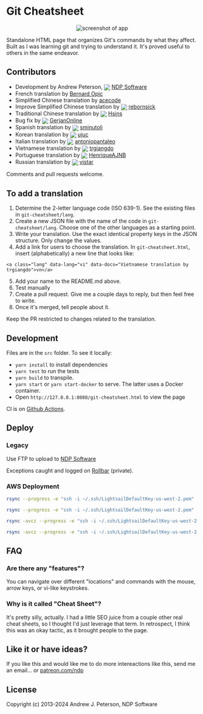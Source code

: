 # Git Cheatsheet

<div style="text-align: center">
  <img alt="screenshot of app" src="https://i.imgur.com/vD2hXkf.png" style="max-width: 500px;"/>
</div>

Standalone HTML page that organizes Git's commands by what they affect.
Built as I was learning git and trying to understand it. It's proved useful
to others in the same endeavor.

## Contributors

* Development by Andrew Peterson, <img src="https://github.com/ndp-software.png?size=32" style="vertical-align: middle;">  [NDP Software](https://ndpsoftware.com)
* French translation by [Bernard Opic](https://blogs.media-tips.com/bernard.opic/)
* Simplified Chinese translation by [acecode](https://github.com/acecode)
* Improve Simplified Chinese translation by <img src="https://github.com/rebornsick.png?size=32" style="vertical-align: middle;"> [rebornsick](https://github.com/rebornsick)
* Traditional Chinese translation by <img src="https://github.com/Hsins.png?size=32" style="vertical-align: middle;"> [Hsins](https://github.com/Hsins)
* Bug fix by <img src="https://github.com/GerjanOnline.png?size=32" style="vertical-align: middle;"> [GerjanOnline](https://github.com/GerjanOnline)
* Spanish translation by <img src="https://github.com/sminutoli.png?size=32" style="vertical-align: middle;"> [sminutoli](https://github.com/sminutoli)
* Korean translation by <img src="https://github.com/ujuc.png?size=32" style="vertical-align: middle;"> [ujuc](https://github.com/ujuc)
* Italian translation by <img src="https://github.com/antoniopantaleo.png?size=32" style="vertical-align: middle;"> [antoniopantaleo](https://github.com/antoniopantaleo)
* Vietnamese translation by <img src="https://github.com/trgiangdo.png?size=32" style="vertical-align: middle;"> [trgiangdo](https://github.com/trgiangdo)
* Portuguese translation by <img src="https://github.com/HenriqueAJNB.png?size=32" style="vertical-align: middle;"> [HenriqueAJNB](https://github.com/HenriqueAJNB)
* Russian translation by <img src="https://github.com/vistar.png?size=32" style="vertical-align: middle;"> [vistar](https://github.com/vistar)

Comments and pull requests welcome.

## To add a translation

1. Determine the 2-letter language code (ISO 639-1). See the existing files in `git-cheatsheet/lang`.
2. Create a new JSON file with the name of the code in `git-cheatsheet/lang`. Choose one of the other languages as a starting point.
3. Write your translation. Use the exact identical property keys in the JSON structure. Only change the values.
4. Add a link for users to choose the translation. In `git-cheatsheet.html`, insert (alphabetically) a new line that looks like:
```
<a class="lang" data-lang="vi" data-docs="Vietnamese translation by trgiangdo">vn</a>
```
5. Add your name to the README.md above.
6. Test manually
7. Create a pull request. Give me a couple days to reply, but then feel free to write.
8. Once it's merged, tell people about it.

Keep the PR restricted to changes related to the translation.


## Development

Files are in the `src` folder. To see it locally:
- `yarn install` to install dependencies
- `yarn test` to run the tests
- `yarn build` to transpile.
- `yarn start` or `yarn start-docker` to serve. The latter uses a Docker container.
- Open `http://127.0.0.1:8080/git-cheatsheet.html` to view the page

CI is on [Github Actions](https://github.com/ndp/git-cheatsheet/actions).

## Deploy

### Legacy
Use FTP to upload to [NDP Software](http://www.ndpsoftware.com/)

Exceptions caught and logged on [Rollbar](https://rollbar.com/ndpsoftware/git-cheatsheet/) (private).

### AWS Deployment

```bash
rsync --progress -e "ssh -i ~/.ssh/LightsailDefaultKey-us-west-2.pem" ./git-cheatsheet.htm bitnami@52.36.92.53:/home/bitnami/htdocs/

rsync --progress -e "ssh -i ~/.ssh/LightsailDefaultKey-us-west-2.pem" ./git-cheatsheet.html bitnami@52.36.92.53:/home/bitnami/htdocs/

rsync -avcz --progress -e "ssh -i ~/.ssh/LightsailDefaultKey-us-west-2.pem" ./git-cheatsheet bitnami@52.36.92.53:/home/bitnami/htdocs/

rsync -avcz --progress -e "ssh -i ~/.ssh/LightsailDefaultKey-us-west-2.pem" ../agile_methods bitnami@52.36.92.53:/home/bitnami/htdocs/


```

## FAQ

### Are there any "features"?

You can navigate over different "locations" and commands with the mouse, arrow keys, or vi-like keystrokes.

### Why is it called "Cheat Sheet"?

It's pretty silly, actually. I had a little SEO juice from a couple other real cheat sheets,
so I thought I'd just leverage that term. In retrospect, I think this was an
okay tactic, as it brought people to the page.

## Like it or have ideas?

If you like this and would like me to do more intereactions like this, send me an email... or [patreon.com/ndp](https://patreon.com/ndp)

## License

Copyright (c) 2013-2024 Andrew J. Peterson, NDP Software
